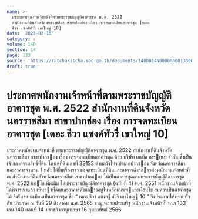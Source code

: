 ```yaml
---
name: >-
  ประกาศพนักงานเจ้าหน้าที่ตามพระราชบัญญัติอาคารชุด พ.ศ. 2522
  สำนักงานที่ดินจังหวัดนครราชสีมา สาขาปากช่อง เรื่อง การจดทะเบียนอาคารชุด [เดอะ
  ชีวา แซงค์ทัวรี่ เขาใหญ่ 10]
date: '2023-02-15'
category: ง
volume: 140
section: 14
page: 133
source: 'https://ratchakitcha.soc.go.th/documents/140D014N0000000013300.pdf'
draft: true
---
```


# ประกาศพนักงานเจ้าหน้าที่ตามพระราชบัญญัติอาคารชุด พ.ศ. 2522 สำนักงานที่ดินจังหวัดนครราชสีมา สาขาปากช่อง เรื่อง การจดทะเบียนอาคารชุด [เดอะ ชีวา แซงค์ทัวรี่ เขาใหญ่ 10]

ประกาศพนักงานเจ้าหน้าที่ ตามพระราชบัญญัติอาคารชุด พ.ศ. 2522 สํานักงานที่ดินจังหวัดนครราชสีมา สาขาปากชอง เรื่อง การจดทะเบียนอาคารชุด ด้วย บริษัท เกเบิล การเนท จํากัด ซึ่งเป็นเจ้าของกรรมสิทธิ์ที่ดิน โฉนดที่ดินเลขที่ 39153 ตําบลวังไทร อําเภอปากชอง จังหวัดนครราชสีมา และอาคารจํานวน 1 หลัง ได้ยื่นเรื่องราว ขอจดทะเบียนที่ดินและอาคารดังกลาวต่อพนักงานเจ้าหน้าที่ ณ สํานักงานที่ดินจังหวัดนครราชสีมา สาขาปากชอง ให้เป็นอาคารชุดตามพระราชบัญญัติอาคารชุด พ.ศ. 2522 แกไขเพิ่มเติม โดยพระราชบัญญัติอาคารชุด (ฉบับที่ 4) พ.ศ. 2551 พนักงานเจ้าหน้าที่ได้พิจารณาแล้ว เห็นวาที่ดินและอาคารดังกลาวอยู่ในหลักเกณฑและเงื่อนไข สมควรเป็นอาคารชุดได้ จึงรับจดทะเบียนเป็นอาคารชุด ชื่อ “ เดอะ ชีวา แซงคทัวรี่ เขาใหญ 10 ” จึงประกาศให้ทราบทั่วกัน ประกาศ ณ วันที่ 29 สิงหาคม พ.ศ. 2565 ชาญ พลอยประเสริฐ พนักงานเจ้าหน้าที่ ้ หนา 133 ่ เลม 140 ตอนที่ 14 ง ราชกิจจานุเบกษา 16 กุมภาพันธ์ 2566
